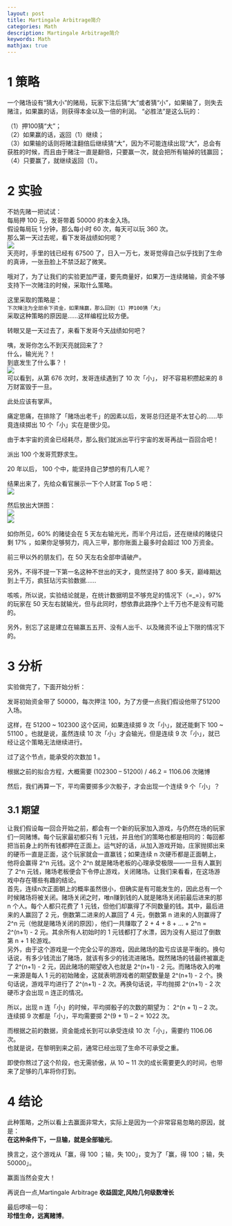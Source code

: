 ```yaml
---
layout: post
title: Martingale Arbitrage简介  
categories: Math
description: Martingale Arbitrage简介  
keywords: Math
mathjax: true
---
```


# 1 策略
一个赌场设有“猜大小”的赌局，玩家下注后猜“大”或者猜“小”，如果输了，则失去赌注，如果赢的话，则获得本金以及一倍的利润。 “必胜法”是这么玩的：  

（1）押100猜“大”；  
（2）如果赢的话，返回（1）继续；  
（3）如果输的话则将赌注翻倍后继续猜“大”，因为不可能连续出现“大”，总会有获胜的时候，而且由于赌注一直是翻倍，只要赢一次，就会把所有输掉的钱赢回；  
（4）只要赢了，就继续返回（1）。  

# 2 实验
不妨先赌一把试试：  
每局押 100 元，发哥带着 50000 的本金入场。  
假设每局玩 1 分钟，那么每小时 60 次，每天可以玩 360 次。  
那么第一天过去呢，看下发哥战绩如何呢？  
![](/images/posts/2021/martingale/1.png)  
天亮时，手里的钱已经有 67500 了，日入一万七，发哥觉得自己似乎找到了生命的真谛，一张丑脸上不禁泛起了微笑。  

哦对了，为了让我们的实验更加严谨，要先商量好，如果万一连续赌输，资金不够支持下一次赌注的时候，采取什么策略。  

这里采取的策略是：  
`下次赌注为全部余下资金，如果赌赢，那么回到（1）押100猜「大」`  
采取这种策略的原因是……这样编程比较方便。  

转眼又是一天过去了，来看下发哥今天战绩如何吧？  

咦，发哥你怎么不到天亮就回来了？  
什么，输光光？！  
到底发生了什么事？！  
![](/images/posts/2021/martingale/2.png)  
可以看到，从第 676 次时，发哥连续遇到了 10 次「小」， 好不容易积攒起来的 8 万财富毁于一旦。  

此处应该有掌声。  

痛定思痛，在排除了「赌场出老千」的因素以后，发哥总归还是不太甘心的……毕竟连续掷出 10 个「小」实在是很少见。  

由于本宇宙的资金已经耗尽，那么我们就派出平行宇宙的发哥再战一百回合吧！  

派出 100 个发哥荒野求生。  

20 年以后， 100 个中，能坚持自己梦想的有几人呢？  

结果出来了，先给众看官展示一下个人财富 Top 5 吧：  
![](/images/posts/2021/martingale/3.png)  

然后放出大饼图：  
![](/images/posts/2021/martingale/4.png)  
![](/images/posts/2021/martingale/5.png)  

如你所见，60% 的赌徒会在 5 天左右输光光，而半个月过后，还在继续的赌徒只剩 17% ，如果你足够努力，闯入三甲，那你账面上最多时会超过 100 万资金。  

前三甲以外的朋友们，在 50 天左右全部申请破产。  

另外，不得不提一下第一名这种不世出的天才，竟然坚持了 800 多天，巅峰期达到上千万，疯狂玷污实验数据……  

咳咳，所以说，实验结论就是，在统计数据明显不够充足的情况下（=_=），97% 的玩家在 50 天左右就输光，但与此同时，想依靠此路挣个上千万也不是没有可能的。  

另外，别忘了这是建立在输赢五五开、没有人出千、以及赌资不设上下限的情况下的。  

# 3 分析  
实验做完了，下面开始分析：  

发哥初始资金带了 50000，每次押注 100，为了方便一点我们假设他带了51200 入场。  

这样，在 51200 ~ 102300 这个区间，如果连续掷 9 次「小」，就还能剩下 100 ~ 51100 。也就是说，虽然连续 10 次「小」才会输光，但是连续 9 次「小」，就已经让这个策略无法继续进行。  

过了这个节点，能承受的次数加 1 。  

根据之前的拟合方程，大概需要 (102300 – 51200) / 46.2 = 1106.06 次赌博  


然后，我们再算一下，平均需要掷多少次骰子，才会出现一个连续 9 个「小」？  
## 3.1 期望  
让我们假设每一回合开始之前，都会有一个新的玩家加入游戏，与仍然在场的玩家们一同赌博。每个玩家最初都只有 1 元钱，并且他们的策略也都是相同的：每回都把当前身上的所有钱都押在正面上。运气好的话，从加入游戏开始，庄家抛掷出来的硬币一直是正面，这个玩家就会一直赢钱；如果连续 n 次硬币都是正面朝上，他将会赢得 2^n 元钱。这个 2^n 就是赌场老板的心理承受极限——一旦有人赢到了 2^n 元钱，赌场老板便会下令停止游戏，关闭赌场。让我们来看看，在这场游戏中存在哪些有趣的结论。  
首先，连续n次正面朝上的概率虽然很小，但确实是有可能发生的，因此总有一个时候赌场将被关闭。赌场关闭之时，唯n赚到钱的人就是赌场关闭前最后进来的那 n 个人。每个人都只花费了 1 元钱，但他们却赢得了不同数量的钱。其中，最后进来的人赢回了 2 元，倒数第二进来的人赢回了 4 元，倒数第 n 进来的人则赢得了  2^n  元（他就是赌场关闭的原因），他们一共赚取了 2 + 4 + 8 + … + 2^n = 2^(n+1) - 2 元。其余所有人初始时的 1 元钱都打了水漂，因为没有人挺过了倒数第 n + 1 轮游戏。  
另外，由于这个游戏是一个完全公平的游戏，因此赌场的盈亏应该是平衡的。换句话说，有多少钱流出了赌场，就该有多少的钱流进赌场。既然赌场的钱最终被赢走了 2^(n+1) - 2 元，因此赌场的期望收入也就是 2^(n+1) - 2 元。而赌场收入的唯一来源是每人 1 元的初始赌金，这就表明游戏者的期望数量是 2^(n+1) - 2 个。换句话说，游戏平均进行了 2^(n+1) - 2 次。再换句话说，平均抛掷 2^(n+1) - 2 次硬币才会出现 n 连正的情况。  

所以，出现 n 连「小」的时候，平均掷骰子的次数的期望为： 2^(n + 1) – 2 次。  
连续掷 9 次都是「小」，平均需要掷 2^(9 + 1) – 2 = 1022 次。  

而根据之前的数据，资金能成长到可以承受连续 10 次「小」，需要约 1106.06 次。  
也就是说，在黎明到来之前，通常已经出现了生命不可承受之重。  

即使你熬过了这个阶段，也无需骄傲，从 10 ~ 11 次的成长需要更久的时间，也带来了足够的几率将你打到。  

# 4 结论
此种策略，之所以看上去赢面非常大，实际上是因为一个非常容易忽略的原因，就是：  
**在这种条件下，一旦输，就是全部输光**。  

换言之，这个游戏从「赢，得 100 ；输，失 100」，变为了「赢，得 100 ；输，失 50000」。  

赢面当然会变大！  

再说白一点,Martingale Arbitrage **收益固定,风险几何级数增长**  

最后啰嗦一句：  
**珍惜生命，远离赌博**。  
